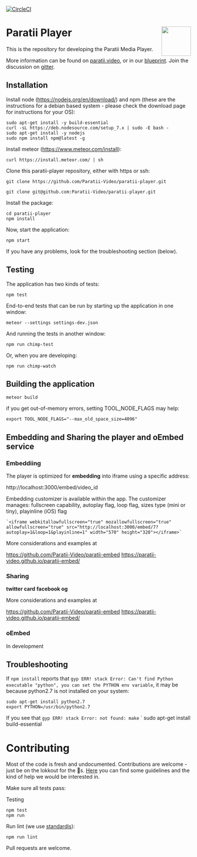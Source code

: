 [![CircleCI](https://circleci.com/gh/Paratii-Video/paratii-player.svg?style=svg)](https://circleci.com/gh/Paratii-Video/paratii-player)

# Paratii Player <img align="right" height="80" src="https://i.imgur.com/vNoLqaG.png">

This is the repository for developing the Paratii Media Player.

More information can be found on [paratii.video](http://paratii.video/), or in our [blueprint](https://github.com/Paratii-Video/paratii-player/wiki/Paratii-Blueprint). Join the discussion on [gitter](https://gitter.im/Paratii-Video).


## Installation

Install node (https://nodejs.org/en/download/) and npm (these are the instructions for a debian based system - please check the download page for instructions for your OS):

    sudo apt-get install -y build-essential
    curl -sL https://deb.nodesource.com/setup_7.x | sudo -E bash -
    sudo apt-get install -y nodejs
    sudo npm install npm@latest -g

Install meteor (https://www.meteor.com/install):

    curl https://install.meteor.com/ | sh


Clone this paratii-player repository, either with https or ssh:

    git clone https://github.com/Paratii-Video/paratii-player.git

    git clone git@github.com:Paratii-Video/paratii-player.git

Install the package:

    cd paratii-player
    npm install

Now, start the application:

    npm start

If you have any problems, look for the troubleshooting section (below).


## Testing

The application has two kinds of tests:

    npm test

End-to-end tests that can be run by starting up the application in one window:

    meteor --settings settings-dev.json

And running the tests in another window:

    npm run chimp-test

Or, when you are developing:

    npm run chimp-watch


## Building the application

    meteor build

if you get out-of-memory errors, setting TOOL_NODE_FLAGS may help:

    export TOOL_NODE_FLAGS="--max_old_space_size=4096"

## Embedding and Sharing the player and oEmbed service
### Embeddiing
The player is optimized for **embedding** into iframe using a specific address:

http://localhost:3000/embed/video_id

Embedding customizer is available within the app.
The customizer manages: fullscreen capability, autoplay flag, loop flag, sizes type (mini or tiny), playinline (iOS) flag

	`<iframe webkitallowfullscreen="true" mozallowfullscreen="true" allowfullscreen="true" src="http://localhost:3000/embed/7?autoplay=1&loop=1&playinline=1" width="570" height="320"></iframe>`

More considerations and examples at

https://github.com/Paratii-Video/paratii-embed
https://paratii-video.github.io/paratii-embed/

### Sharing

**twitter card**
**facebook og**

More considerations and examples at

https://github.com/Paratii-Video/paratii-embed
https://paratii-video.github.io/paratii-embed/

### oEmbed

In development

## Troubleshooting

If `npm install` reports that `gyp ERR! stack Error: Can't find Python executable "python", you can set the PYTHON env variable`, it may be because python2.7 is not installed on your system:

    sudo apt-get install python2.7
    export PYTHON=/usr/bin/python2.7


If you see that `gyp ERR! stack Error: not found: make`
`
   sudo apt-get install build-essential


# Contributing

Most of the code is fresh and undocumented. Contributions are welcome - just be on the lokkout for the 🐲s. [Here](https://github.com/Paratii-Video/wiki/blob/master/CONTRIBUTING.md) you can find some guidelines and the kind of help we would be interested in.

Make sure all tests pass:

Testing

    npm test
    npm run

Run lint (we use [standardjs](https://standardjs.com/)):

    npm run lint

Pull requests are welcome.
